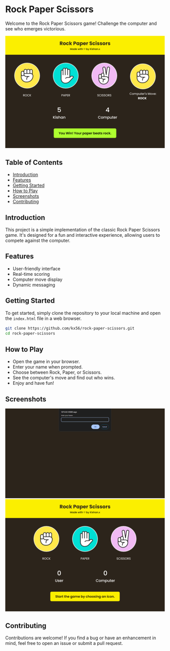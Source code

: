 # Rock Paper Scissors

Welcome to the Rock Paper Scissors game! Challenge the computer and see who emerges victorious.

![Gameplay Screenshot](screenshots/gameplay.png)

## Table of Contents
- [Introduction](#introduction)
- [Features](#features)
- [Getting Started](#getting-started)
- [How to Play](#how-to-play)
- [Screenshots](#screenshots)
- [Contributing](#contributing)

## Introduction

This project is a simple implementation of the classic Rock Paper Scissors game. It's designed for a fun and interactive experience, allowing users to compete against the computer.

## Features

- User-friendly interface
- Real-time scoring
- Computer move display
- Dynamic messaging

## Getting Started

To get started, simply clone the repository to your local machine and open the `index.html` file in a web browser.

```bash
git clone https://github.com/kx56/rock-paper-scissors.git
cd rock-paper-scissors
```

## How to Play

- Open the game in your browser.
- Enter your name when prompted.
- Choose between Rock, Paper, or Scissors.
- See the computer's move and find out who wins.
- Enjoy and have fun!


## Screenshots

![Gameplay Screenshot](screenshots/gameplay1.png)
![Gameplay Screenshot](screenshots/gameplay2.png)


## Contributing

Contributions are welcome! If you find a bug or have an enhancement in mind, feel free to open an issue or submit a pull request.
